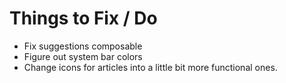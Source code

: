 # Things to Fix / Do

- Fix suggestions composable
- Figure out system bar colors
- Change icons for articles into a little bit more functional ones.